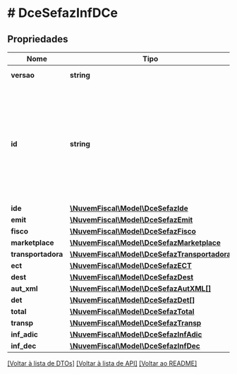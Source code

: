 # # DceSefazInfDCe

## Propriedades

Nome | Tipo | Descrição | Comentários
------------ | ------------- | ------------- | -------------
**versao** | **string** | Versão do leiaute. |
**id** | **string** | Identificador da tag a ser assinada.  Informar a chave de acesso precedida do literal \&quot;DCe\&quot;.    *Geramos automaticamente quando nenhum valor é informado.* | [optional]
**ide** | [**\NuvemFiscal\Model\DceSefazIde**](DceSefazIde.md) |  |
**emit** | [**\NuvemFiscal\Model\DceSefazEmit**](DceSefazEmit.md) |  |
**fisco** | [**\NuvemFiscal\Model\DceSefazFisco**](DceSefazFisco.md) |  | [optional]
**marketplace** | [**\NuvemFiscal\Model\DceSefazMarketplace**](DceSefazMarketplace.md) |  | [optional]
**transportadora** | [**\NuvemFiscal\Model\DceSefazTransportadora**](DceSefazTransportadora.md) |  | [optional]
**ect** | [**\NuvemFiscal\Model\DceSefazECT**](DceSefazECT.md) |  | [optional]
**dest** | [**\NuvemFiscal\Model\DceSefazDest**](DceSefazDest.md) |  |
**aut_xml** | [**\NuvemFiscal\Model\DceSefazAutXML[]**](DceSefazAutXML.md) |  | [optional]
**det** | [**\NuvemFiscal\Model\DceSefazDet[]**](DceSefazDet.md) |  |
**total** | [**\NuvemFiscal\Model\DceSefazTotal**](DceSefazTotal.md) |  |
**transp** | [**\NuvemFiscal\Model\DceSefazTransp**](DceSefazTransp.md) |  |
**inf_adic** | [**\NuvemFiscal\Model\DceSefazInfAdic**](DceSefazInfAdic.md) |  | [optional]
**inf_dec** | [**\NuvemFiscal\Model\DceSefazInfDec**](DceSefazInfDec.md) |  | [optional]

[[Voltar à lista de DTOs]](../../README.md#models) [[Voltar à lista de API]](../../README.md#endpoints) [[Voltar ao README]](../../README.md)
